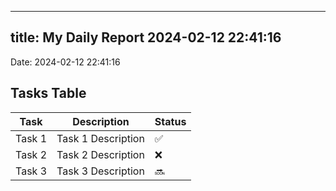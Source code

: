 
---
title: My Daily Report 2024-02-12 22:41:16
---

Date: 2024-02-12 22:41:16

## Tasks Table

| Task | Description | Status |
|------|-------------|--------|
| Task 1 | Task 1 Description | ✅ |
| Task 2 | Task 2 Description | ❌ |
| Task 3 | Task 3 Description | 🔜 |
